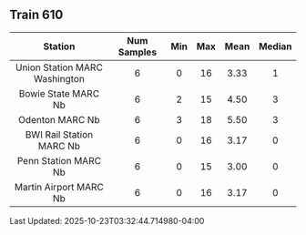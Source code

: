## Train 610

| Station | Num Samples | Min | Max | Mean | Median |
| :-----: | :---------: | :-: | :-: | :--: | :----: |
| Union Station MARC Washington | 6 | 0 | 16 | 3.33 | 1 |
| Bowie State MARC Nb | 6 | 2 | 15 | 4.50 | 3 |
| Odenton MARC Nb | 6 | 3 | 18 | 5.50 | 3 |
| BWI Rail Station MARC Nb | 6 | 0 | 16 | 3.17 | 0 |
| Penn Station MARC Nb | 6 | 0 | 15 | 3.00 | 0 |
| Martin Airport MARC Nb | 6 | 0 | 16 | 3.17 | 0 |


Last Updated: 2025-10-23T03:32:44.714980-04:00